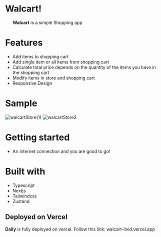 # Walcart!
<ul><b>Walcart</b> is a simple Shopping app</ul>


# Features


<ul>
 <li>Add items to shopping cart</li>
 <li>Add single item or all items from shopping cart</li>
 <li>Calculate total price depends on the quantity of the items you have in the shopping cart</li>
 <li>Modify items in store and shopping cart</li>
 <li>Responsive Design</li>
</ul>

 
 # Sample
![walcartStore(1)](https://user-images.githubusercontent.com/97849626/179372854-4117d57a-e404-4957-8ead-abc86cbb3866.jpg)
![walcartStore2](https://user-images.githubusercontent.com/97849626/179372855-e580a1b4-bf3c-478f-9a54-ab96b7868609.jpg)



# Getting started


<ul>
 <li>An internet connection and you are good to go!</li>
</ul>


# Built with


<ul>
  <li>Typescript</li>
  <li>Nextjs</li>
  <li>Tailwindcss</li>
  <li>Zustand</li>
</ul>




 
## Deployed on Vercel

<b>Daily</b> is fully deployed on vercel. Follow this link: walcart-livid.vercel.app
